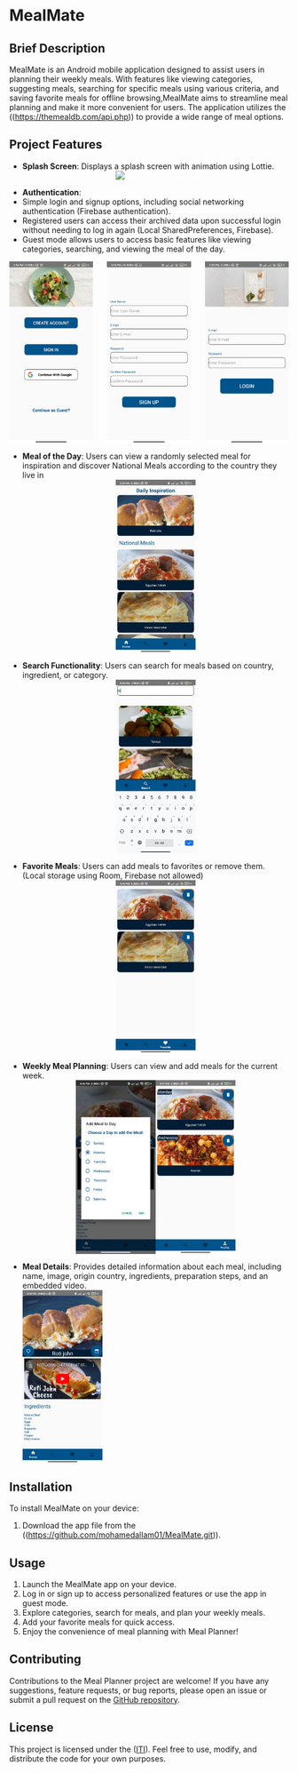 # MealMate

## Brief Description
MealMate is an Android mobile application designed to assist users in planning their weekly meals. With features like viewing categories, suggesting meals, searching for specific meals using various criteria, and saving favorite meals for offline browsing,MealMate aims to streamline meal planning and make it more convenient for users. The application utilizes the ((https://themealdb.com/api.php)) to provide a wide range of meal options.

## Project Features
- **Splash Screen**: Displays a splash screen with animation using Lottie.
  <div style="display: flex; justify-content: center;">
    <img src="https://imgur.com/I4PMM6S" width="30%">
</div>


  - **Authentication**:
  - Simple login and signup options, including social networking authentication (Firebase authentication).
  - Registered users can access their archived data upon successful login without needing to log in again (Local SharedPreferences, Firebase).
  - Guest mode allows users to access basic features like viewing categories, searching, and viewing the meal of the day.

<div style="display:flex; justify-content:space-between;">
    <img src="https://github.com/mohamedallam01/MealMate/blob/master/screenshots/register_login.jpg?raw=true" width="30%">
    <img src="https://github.com/mohamedallam01/MealMate/blob/master/screenshots/registeration%20form.jpg?raw=true" width="30%">
    <img src="https://github.com/mohamedallam01/MealMate/blob/master/screenshots/login.jpg?raw=true" width="30%">
</div>

- **Meal of the Day**: Users can view a randomly selected meal for inspiration and discover National Meals according to the country they live in
  <div style="display:flex; justify-content:center">
    <img src="https://github.com/mohamedallam01/MealMate/blob/master/screenshots/home.jpg?raw=true" width="30%">
</div>

- **Search Functionality**: Users can search for meals based on country, ingredient, or category.
  <div style="display:flex; justify-content:center">
    <img src="https://github.com/mohamedallam01/MealMate/blob/master/screenshots/search.jpg?raw=true" width="30%">
</div>

- **Favorite Meals**: Users can add meals to favorites or remove them. (Local storage using Room, Firebase not allowed)
  <div style="display:flex; justify-content:center">
    <img src="https://github.com/mohamedallam01/MealMate/blob/master/screenshots/favorite.jpg?raw=true" width="30%">
</div>

- **Weekly Meal Planning**: Users can view and add meals for the current week.
  <div style="display:flex; justify-content:center">
     <img src="https://github.com/mohamedallam01/MealMate/blob/master/screenshots/days.jpg?raw=true" width="30%">
    <img src="https://github.com/mohamedallam01/MealMate/blob/master/screenshots/week%20plan.jpg?raw=true" width="30%">
</div>

- **Meal Details**: Provides detailed information about each meal, including name, image, origin country, ingredients, preparation steps, and an embedded video.
   <div style="display:flex; justify-content:space-between;">
    <img src="https://github.com/mohamedallam01/MealMate/blob/master/screenshots/details.jpg?raw=true" width="30%">
</div>




## Installation
To install MealMate on your device:

1. Download the app file from the ((https://github.com/mohamedallam01/MealMate.git)).


## Usage
1. Launch the MealMate app on your device.
2. Log in or sign up to access personalized features or use the app in guest mode.
3. Explore categories, search for meals, and plan your weekly meals.
4. Add your favorite meals for quick access.
5. Enjoy the convenience of meal planning with Meal Planner!

## Contributing
Contributions to the Meal Planner project are welcome! If you have any suggestions, feature requests, or bug reports, please open an issue or submit a pull request on the [GitHub repository](https://github.com/mohamedallam01/MealMate.git).

## License
This project is licensed under the ([ITI](https://iti.gov.eg/)). Feel free to use, modify, and distribute the code for your own purposes.
